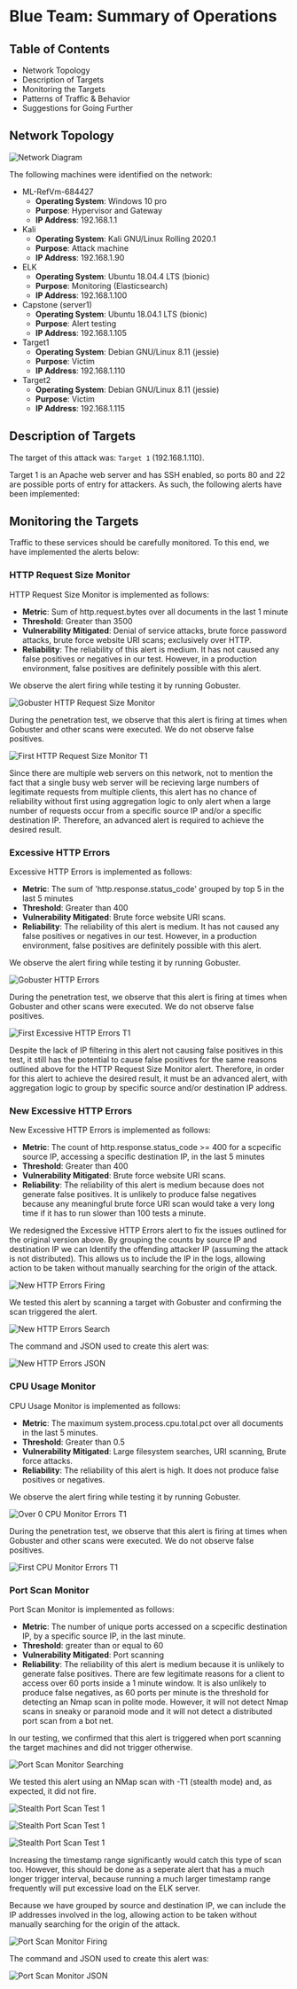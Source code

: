 # Blue Team: Summary of Operations

## Table of Contents
- Network Topology
- Description of Targets
- Monitoring the Targets
- Patterns of Traffic & Behavior
- Suggestions for Going Further

## Network Topology

![Network Diagram](Images/FP_w24NetworkDiagram.jpg "Network Diagram")

The following machines were identified on the network:

- ML-RefVm-684427  
  - **Operating System**: Windows 10 pro 
  - **Purpose**: Hypervisor and Gateway
  - **IP Address**: 192.168.1.1
- Kali
  - **Operating System**: Kali GNU/Linux Rolling 2020.1
  - **Purpose**: Attack machine
  - **IP Address**: 192.168.1.90
- ELK
  - **Operating System**: Ubuntu 18.04.4 LTS (bionic)
  - **Purpose**: Monitoring (Elasticsearch)
  - **IP Address**: 192.168.1.100
- Capstone (server1)
  - **Operating System**: Ubuntu 18.04.1 LTS (bionic)
  - **Purpose**: Alert testing
  - **IP Address**: 192.168.1.105
- Target1
  - **Operating System**: Debian GNU/Linux 8.11 (jessie)
  - **Purpose**: Victim
  - **IP Address**: 192.168.1.110
- Target2
  - **Operating System**: Debian GNU/Linux 8.11 (jessie)
  - **Purpose**: Victim
  - **IP Address**: 192.168.1.115


## Description of Targets

The target of this attack was: `Target 1` (192.168.1.110).

Target 1 is an Apache web server and has SSH enabled, so ports 80 and 22 are possible ports of entry for attackers. As such, the following alerts have been implemented:

## Monitoring the Targets

Traffic to these services should be carefully monitored. To this end, we have implemented the alerts below:

### HTTP Request Size Monitor

HTTP Request Size Monitor is implemented as follows:
  - **Metric**: Sum of http.request.bytes over all documents in the last 1 minute
  - **Threshold**: Greater than 3500
  - **Vulnerability Mitigated**: Denial of service attacks, brute force password attacks, brute force website URI scans; exclusively over HTTP.
  - **Reliability**: The reliability of this alert is medium. It has not caused any false positives or negatives in our test. However, in a production environment, false positives are definitely possible with this alert.



  We observe the alert firing while testing it by running Gobuster.

  ![Gobuster HTTP Request Size Monitor](Images/HTTPReqSizeGobuster.jpg "Gobuster HTTP Request Size Monitor")

  During the penetration test, we observe that this alert is firing at times when Gobuster and other scans were executed. We do not observe false positives.

  ![First HTTP Request Size Monitor T1](Images/firstHTTPRequestSizeMonitorT1.jpg "First HTTP Request Size Monitor T1")

  
   Since there are multiple web servers on this network, not to mention the fact that a single busy web server will be recieving large numbers of legitimate requests from multiple clients, this alert has no chance of reliability without first using aggregation logic to only alert when a large number of requests occur from a specific source IP and/or a specific destination IP. Therefore, an advanced alert is required to achieve the desired result.

###  Excessive HTTP Errors
Excessive HTTP Errors is implemented as follows:
  - **Metric**: The sum of 'http.response.status_code' grouped by top 5 in the last 5 minutes
  - **Threshold**: Greater than 400
  - **Vulnerability Mitigated**: Brute force website URI scans.
  - **Reliability**: The reliability of this alert is medium. It has not caused any false positives or negatives in our test. However, in a production environment, false positives are definitely possible with this alert.

We observe the alert firing while testing it by running Gobuster.

![Gobuster HTTP Errors](Images/GobusterHTTPErrors.jpg "Gobuster HTTP Errors")

During the penetration test, we observe that this alert is firing at times when Gobuster and other scans were executed. We do not observe false positives.

![First Excessive HTTP Errors T1](Images/firstExcessiveHTTPErrors.jpg "First Excessive HTTP Errors T1")



Despite the lack of IP filtering in this alert not causing false positives in this test, it still has the potential to cause false positives for the same reasons outlined above for the HTTP Request Size Monitor alert. Therefore, in order for this alert to achieve the desired result, it must be an advanced alert, with aggregation logic to group by specific source and/or destination IP address.


###  New Excessive HTTP Errors
New Excessive HTTP Errors is implemented as follows:
  - **Metric**: The count of http.response.status_code >= 400 for a scpecific source IP, accessing a specific destination IP, in the last 5 minutes
  - **Threshold**: Greater than 400
  - **Vulnerability Mitigated**: Brute force website URI scans.
  - **Reliability**: The reliability of this alert is medium because does not generate false positives. It is unlikely to produce false negatives because any meaningful brute force URI scan would take a very long time if it has to run slower than 100 tests a minute.

  We redesigned the Excessive HTTP Errors alert to fix the issues outlined for the original version above. By grouping the counts by source IP and destination IP we can Identify the offending attacker IP (assuming the attack is not distributed). This allows us to include the IP in the logs, allowing action to be taken without manually searching for the origin of the attack.

![New HTTP Errors Firing](Images/NewExcessiveHTTPErrFiring.jpg "New HTTP Errors Firing")

  We tested this alert by scanning a target with Gobuster and confirming the scan triggered the alert.

  ![New HTTP Errors Search](Images/NewExcessiveHTTPErrSearch.jpg "New HTTP Errors Search")

  The command and JSON used to create this alert was:

![New HTTP Errors JSON](Images/HTTP_Errors_JSON.jpg "New HTTP Errors JSON")

<!--  ```bash
PUT _watcher/watch/excessive_http_errors_monitor_a
{
  "metadata" : {
    "name" : "New Excessive HTTP Errors Monitor",
    "description" : "This is a HTTP request size watcher.",
    "threshold" : 400
  },  
  "trigger": {
    "schedule": {
      "interval": "1m"
    }
  },
  "input": {
    "search": {
      "request": {
        "indices": [
          "packetbeat-*"
        ],
        "body": {
          "size": 0,
          "query": {
            "bool": {
              "must": [
                {
                  "range" : {
                    "http.response.status_code" : {
                      "gte" : 400
                    }
                  }
                },
                {
                  "range": {
                    "@timestamp": {
                      "gte": "now-5m"
                    }
                  }
                }
              ]
            }
          },
          "aggs": {
            "by_src_ip": {
              "terms": {
                "field": "source.ip"
              },
              "aggs": {
                "count_target_ip": {
                  "value_count": {
                    "field": "destination.ip"
                  }
                }
              }
            }
          }
        }
      }
    }
  },
  "condition": {
    "script": {
      "source": "for (int i = 0; i < ctx.payload.aggregations.by_src_ip.buckets.size(); i++) {if (ctx.payload.aggregations.by_src_ip.buckets[i].count_target_ip.value >= ctx.metadata.threshold) return true;}return false;"
    }
  },
      "transform": {
        "script": {
          "source": "def target='';def attacker='';def transform_body='excessive_http_errors_body';def body='';for (int i = 0; i < ctx.payload.aggregations.by_src_ip.buckets.size(); i++) {if (ctx.payload.aggregations.by_src_ip.buckets[i].count_target_ip.value >= ctx.metadata.threshold) {attacker=ctx.payload.aggregations.by_src_ip.buckets[i].key;body='Detected excessive HTTP errors triggered by ['+attacker+'] on a single server. '+ctx.payload.aggregations.by_src_ip.buckets[i].count_target_ip.value+ ' errors detected.'; return [ transform_body : body ]}}"
        }
      },
  "actions": {
    "log"     : {
      "logging" : {
        "text" : "WARNING: {{ctx.payload.excessive_http_errors_body}}"
      }
    }
  }
}  
  ``` -->


### CPU Usage Monitor
CPU Usage Monitor is implemented as follows:
  - **Metric**: The maximum system.process.cpu.total.pct over all documents in the last 5 minutes.
  - **Threshold**: Greater than 0.5
  - **Vulnerability Mitigated**: Large filesystem searches, URI scanning, Brute force attacks.
  - **Reliability**: The reliability of this alert is high. It does not produce false positives or negatives.

We observe the alert firing while testing it by running Gobuster.

![Over 0 CPU Monitor Errors T1](Images/GobusterCPUAlert.jpg "Over 0 CPU Monitor Errors T1")

During the penetration test, we observe that this alert is firing at times when Gobuster and other scans were executed. We do not observe false positives.

![First CPU Monitor Errors T1](Images/firstCPUMonitorT1.jpg "First CPU Monitor Errors T1")






### Port Scan Monitor
Port Scan Monitor is implemented as follows:
  - **Metric**: The number of unique ports accessed on a scpecific destination IP, by a specific source IP, in the last minute.
  - **Threshold**: greater than or equal to 60
  - **Vulnerability Mitigated**: Port scanning
  - **Reliability**: The reliability of this alert is medium because it is unlikely to generate false positives. There are few legitimate reasons for a client to access over 60 ports inside a 1 minute window. It is also unlikely to produce false negatives, as 60 ports per minute is the threshold for detecting an Nmap scan in polite mode. However, it will not detect Nmap scans in sneaky or paranoid mode and it will not detect a distributed port scan from a bot net.

In our testing, we confirmed that this alert is triggered when port scanning the target machines and did not trigger otherwise.

![Port Scan Monitor Searching](Images/portScanMonitorSearching.jpg "Port Scan Monitor Searching")

We tested this alert using an NMap scan with -T1 (stealth mode) and, as expected, it did not fire.

![Stealth Port Scan Test 1](Images/stealthNMap1.jpg "Stealth Port Scan Test 1")


![Stealth Port Scan Test 1](Images/stealthNMap3.jpg "Stealth Port Scan Test 1")


![Stealth Port Scan Test 1](Images/stealthNMap5.jpg "Stealth Port Scan Test 1")


Increasing the timestamp range significantly would catch this type of scan too. However, this should be done as a seperate alert that has a much longer trigger interval, because running a much larger timestamp range frequently will put excessive load on the ELK server.

Because we have grouped by source and destination IP, we can include the IP addresses involved in the log, allowing action to be taken without manually searching for the origin of the attack.

![Port Scan Monitor Firing](Images/portScanMonitorFiring.jpg "Port Scan Monitor Firing")



  The command and JSON used to create this alert was:

![Port Scan Monitor JSON](Images/portScanMonitorJSON.jpg "Port Scan Monitor JSON")


  <!--```bash
PUT _watcher/watch/port_scan_monitor_a
{
  "metadata" : {
    "name" : "Port Scan Monitor",
    "description" : "This is a port scan watcher.",
    "threshold" : 60
  },  
  "trigger": {
    "schedule": {
      "interval": "30s"
    }
  },
  "input": {
    "search": {
      "request": {
        "indices": [
          "packetbeat-*"
        ],
        "body": {
          "size": 0,
          "query": {
            "bool": {
              "must": [
                {
                  "range": {
                    "@timestamp": {
                      "gte": "now-1m"
                    }
                  }
                }
              ]
            }
          },
          "aggs": {
            "by_src_ip": {
              "terms": {
                "field": "source.ip"
              },
              "aggs": {
                "by_target_ip": {
                  "terms": {
                    "field": "destination.ip",
                    "order": {
                      "unique_port_count": "desc"
                    }
                  },
                  "aggs": {
                    "unique_port_count": {
                      "cardinality": {
                        "field": "destination.port"
                      }
                    }
                  }
                }
              }
            }
          }
        }
      }
    }
  },
  "condition": {
    "script": {
      "source": "for (int i = 0; i < ctx.payload.aggregations.by_src_ip.buckets.size(); i++) {for (int j = 0; j < ctx.payload.aggregations.by_src_ip.buckets[i].by_target_ip.buckets.size(); j++) {if (ctx.payload.aggregations.by_src_ip.buckets[i].by_target_ip.buckets[j].unique_port_count.value > ctx.metadata.threshold) return true;}}return false;"
    }
  },
      "transform": {
        "script": {
          "source": "def target='';def attacker='';def transform_body='port_scan_body';def body='';for (int i = 0; i < ctx.payload.aggregations.by_src_ip.buckets.size(); i++) {for (int j = 0; j < ctx.payload.aggregations.by_src_ip.buckets[i].by_target_ip.buckets.size(); j++) {if (ctx.payload.aggregations.by_src_ip.buckets[i].by_target_ip.buckets[j].unique_port_count.value >= ctx.metadata.threshold) {target=ctx.payload.aggregations.by_src_ip.buckets[i].by_target_ip.buckets[j].key;attacker=ctx.payload.aggregations.by_src_ip.buckets[i].key;body='Detected portscan from ['+attacker+'] to ['+target+']. '+ctx.payload.aggregations.by_src_ip.buckets[i].by_target_ip.buckets[j].unique_port_count.value+ ' ports scanned.'; return [ transform_body : body ]}}}"
        }
      },
  "actions": {
    "log"     : {
      "logging" : {
        "text" : "WARNING: {{ctx.payload.port_scan_body}}"
      }
    }
  }
}  
  ```-->

<!-- 

### Suggestions for Going Further (Optional)
_TODO_: 
- Each alert above pertains to a specific vulnerability/exploit. Recall that alerts only detect malicious behavior, but do not stop it. For each vulnerability/exploit identified by the alerts above, suggest a patch. E.g., implementing a blocklist is an effective tactic against brute-force attacks. It is not necessary to explain _how_ to implement each patch.

The logs and alerts generated during the assessment suggest that this network is susceptible to several active threats, identified by the alerts above. In addition to watching for occurrences of such threats, the network should be hardened against them. The Blue Team suggests that IT implement the fixes below to protect the network:
- Vulnerability 1
  - **Patch**: TODO: E.g., _install `special-security-package` with `apt-get`_
  - **Why It Works**: TODO: E.g., _`special-security-package` scans the system for viruses every day_
- Vulnerability 2
  - **Patch**: TODO: E.g., _install `special-security-package` with `apt-get`_
  - **Why It Works**: TODO: E.g., _`special-security-package` scans the system for viruses every day_
- Vulnerability 3
  - **Patch**: TODO: E.g., _install `special-security-package` with `apt-get`_
  - **Why It Works**: TODO: E.g., _`special-security-package` scans the system for viruses every day_
-->